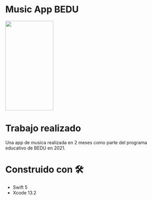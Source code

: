 # Music App BEDU

<img src="https://user-images.githubusercontent.com/66225450/148703004-4fd9af9f-c139-456d-a643-606b081d141e.gif" width="150" height="280">

# Trabajo realizado

Una app de musica realizada en 2 meses como parte del programa educativo de BEDU  en 2021.

# Construido con 🛠️ 

- Swift 5 
- Xcode 13.2

